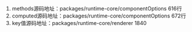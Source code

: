 1. methods源码地址：packages/runtime-core/componentOptions 616行
2. computed源码地址：packages/runtime-core/componentOptions 672行
3. key值源码地址：packages/runtime-core/renderer 1840